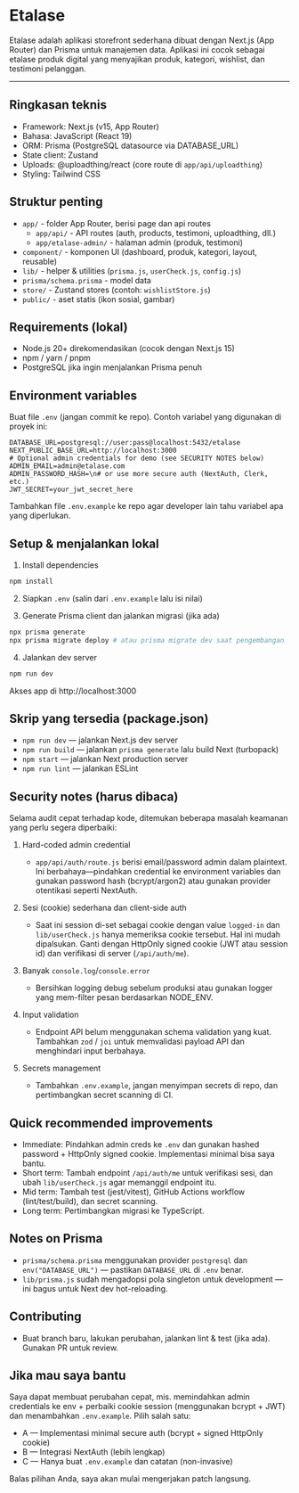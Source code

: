 # Etalase

Etalase adalah aplikasi storefront sederhana dibuat dengan Next.js (App Router) dan Prisma untuk manajemen data. Aplikasi ini cocok sebagai etalase produk digital yang menyajikan produk, kategori, wishlist, dan testimoni pelanggan.

---

## Ringkasan teknis
- Framework: Next.js (v15, App Router)
- Bahasa: JavaScript (React 19)
- ORM: Prisma (PostgreSQL datasource via DATABASE_URL)
- State client: Zustand
- Uploads: @uploadthing/react (core route di `app/api/uploadthing`)
- Styling: Tailwind CSS

## Struktur penting
- `app/` - folder App Router, berisi page dan api routes
  - `app/api/` - API routes (auth, products, testimoni, uploadthing, dll.)
  - `app/etalase-admin/` - halaman admin (produk, testimoni)
- `component/` - komponen UI (dashboard, produk, kategori, layout, reusable)
- `lib/` - helper & utilities (`prisma.js`, `userCheck.js`, `config.js`)
- `prisma/schema.prisma` - model data
- `store/` - Zustand stores (contoh: `wishlistStore.js`)
- `public/` - aset statis (ikon sosial, gambar)

## Requirements (lokal)
- Node.js 20+ direkomendasikan (cocok dengan Next.js 15)
- npm / yarn / pnpm
- PostgreSQL jika ingin menjalankan Prisma penuh

## Environment variables
Buat file `.env` (jangan commit ke repo). Contoh variabel yang digunakan di proyek ini:

```
DATABASE_URL=postgresql://user:pass@localhost:5432/etalase
NEXT_PUBLIC_BASE_URL=http://localhost:3000
# Optional admin credentials for demo (see SECURITY NOTES below)
ADMIN_EMAIL=admin@etalase.com
ADMIN_PASSWORD_HASH=\n# or use more secure auth (NextAuth, Clerk, etc.)
JWT_SECRET=your_jwt_secret_here
```

Tambahkan file `.env.example` ke repo agar developer lain tahu variabel apa yang diperlukan.

## Setup & menjalankan lokal
1. Install dependencies

```powershell
npm install
```

2. Siapkan `.env` (salin dari `.env.example` lalu isi nilai)

3. Generate Prisma client dan jalankan migrasi (jika ada)

```powershell
npx prisma generate
npx prisma migrate deploy # atau prisma migrate dev saat pengembangan
```

4. Jalankan dev server

```powershell
npm run dev
```

Akses app di http://localhost:3000

## Skrip yang tersedia (package.json)
- `npm run dev` — jalankan Next.js dev server
- `npm run build` — jalankan `prisma generate` lalu build Next (turbopack)
- `npm start` — jalankan Next production server
- `npm run lint` — jalankan ESLint

## Security notes (harus dibaca)
Selama audit cepat terhadap kode, ditemukan beberapa masalah keamanan yang perlu segera diperbaiki:

1. Hard-coded admin credential
   - `app/api/auth/route.js` berisi email/password admin dalam plaintext. Ini berbahaya—pindahkan credential ke environment variables dan gunakan password hash (bcrypt/argon2) atau gunakan provider otentikasi seperti NextAuth.

2. Sesi (cookie) sederhana dan client-side auth
   - Saat ini session di-set sebagai cookie dengan value `logged-in` dan `lib/userCheck.js` hanya memeriksa cookie tersebut. Hal ini mudah dipalsukan. Ganti dengan HttpOnly signed cookie (JWT atau session id) dan verifikasi di server (`/api/auth/me`).

3. Banyak `console.log`/`console.error`
   - Bersihkan logging debug sebelum produksi atau gunakan logger yang mem-filter pesan berdasarkan NODE_ENV.

4. Input validation
   - Endpoint API belum menggunakan schema validation yang kuat. Tambahkan `zod` / `joi` untuk memvalidasi payload API dan menghindari input berbahaya.

5. Secrets management
   - Tambahkan `.env.example`, jangan menyimpan secrets di repo, dan pertimbangkan secret scanning di CI.

## Quick recommended improvements
- Immediate: Pindahkan admin creds ke `.env` dan gunakan hashed password + HttpOnly signed cookie. Implementasi minimal bisa saya bantu.
- Short term: Tambah endpoint `/api/auth/me` untuk verifikasi sesi, dan ubah `lib/userCheck.js` agar memanggil endpoint itu.
- Mid term: Tambah test (jest/vitest), GitHub Actions workflow (lint/test/build), dan secret scanning.
- Long term: Pertimbangkan migrasi ke TypeScript.

## Notes on Prisma
- `prisma/schema.prisma` menggunakan provider `postgresql` dan `env("DATABASE_URL")` — pastikan `DATABASE_URL` di `.env` benar.
- `lib/prisma.js` sudah mengadopsi pola singleton untuk development — ini bagus untuk Next dev hot-reloading.

## Contributing
- Buat branch baru, lakukan perubahan, jalankan lint & test (jika ada). Gunakan PR untuk review.

## Jika mau saya bantu
Saya dapat membuat perubahan cepat, mis. memindahkan admin credentials ke env + perbaiki cookie session (menggunakan bcrypt + JWT) dan menambahkan `.env.example`. Pilih salah satu:

- A — Implementasi minimal secure auth (bcrypt + signed HttpOnly cookie)
- B — Integrasi NextAuth (lebih lengkap)
- C — Hanya buat `.env.example` dan catatan (non-invasive)

Balas pilihan Anda, saya akan mulai mengerjakan patch langsung.
